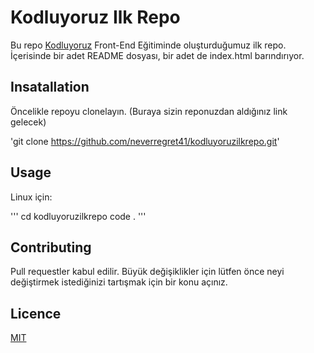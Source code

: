 # Kodluyoruz Ilk Repo

Bu repo [Kodluyoruz](https://www.kodluyoruz.org) Front-End Eğitiminde oluşturduğumuz ilk repo. İçerisinde bir adet README dosyası, bir adet de index.html barındırıyor.

[](proce.jpg)

## Insatallation

Öncelikle repoyu clonelayın. (Buraya sizin reponuzdan aldığınız link gelecek)

'git clone https://github.com/neverregret41/kodluyoruzilkrepo.git'

## Usage

Linux için:

'''
cd kodluyoruzilkrepo
code .
'''

## Contributing

Pull requestler kabul edilir. Büyük değişiklikler için lütfen önce neyi değiştirmek istediğinizi tartışmak için bir konu açınız.

## Licence

[MIT](https://choosealicense.com/licenses/mit/)

